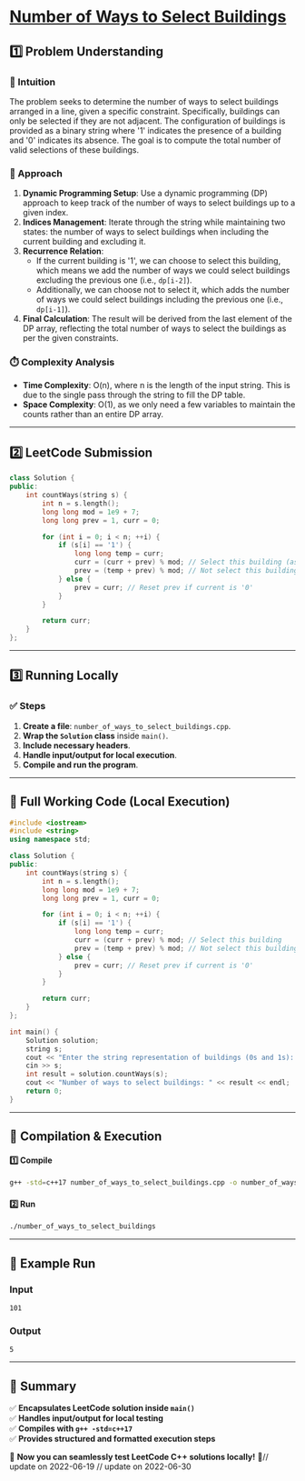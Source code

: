 # **[Number of Ways to Select Buildings](https://leetcode.com/problems/number-of-ways-to-select-buildings/description/)**  

## **1️⃣ Problem Understanding**  
### **📌 Intuition**  
The problem seeks to determine the number of ways to select buildings arranged in a line, given a specific constraint. Specifically, buildings can only be selected if they are not adjacent. The configuration of buildings is provided as a binary string where '1' indicates the presence of a building and '0' indicates its absence. The goal is to compute the total number of valid selections of these buildings.

### **🚀 Approach**  
1. **Dynamic Programming Setup**: Use a dynamic programming (DP) approach to keep track of the number of ways to select buildings up to a given index.
2. **Indices Management**: Iterate through the string while maintaining two states: the number of ways to select buildings when including the current building and excluding it.
3. **Recurrence Relation**: 
   - If the current building is '1', we can choose to select this building, which means we add the number of ways we could select buildings excluding the previous one (i.e., `dp[i-2]`). 
   - Additionally, we can choose not to select it, which adds the number of ways we could select buildings including the previous one (i.e., `dp[i-1]`).
4. **Final Calculation**: The result will be derived from the last element of the DP array, reflecting the total number of ways to select the buildings as per the given constraints.

### **⏱️ Complexity Analysis**  
- **Time Complexity**: O(n), where n is the length of the input string. This is due to the single pass through the string to fill the DP table.
- **Space Complexity**: O(1), as we only need a few variables to maintain the counts rather than an entire DP array.

---  

## **2️⃣ LeetCode Submission**  
```cpp
class Solution {
public:
    int countWays(string s) {
        int n = s.length();
        long long mod = 1e9 + 7;
        long long prev = 1, curr = 0;

        for (int i = 0; i < n; ++i) {
            if (s[i] == '1') {
                long long temp = curr;
                curr = (curr + prev) % mod; // Select this building (assuming previous cannot be selected)
                prev = (temp + prev) % mod; // Not select this building
            } else {
                prev = curr; // Reset prev if current is '0'
            }
        }

        return curr;
    }
};
```  

---  

## **3️⃣ Running Locally**  
### **✅ Steps**  
1. **Create a file**: `number_of_ways_to_select_buildings.cpp`.
2. **Wrap the `Solution` class** inside `main()`.  
3. **Include necessary headers**.  
4. **Handle input/output for local execution**.  
5. **Compile and run the program**.  

---  

## **📝 Full Working Code (Local Execution)**  
```cpp
#include <iostream>
#include <string>
using namespace std;

class Solution {
public:
    int countWays(string s) {
        int n = s.length();
        long long mod = 1e9 + 7;
        long long prev = 1, curr = 0;

        for (int i = 0; i < n; ++i) {
            if (s[i] == '1') {
                long long temp = curr;
                curr = (curr + prev) % mod; // Select this building
                prev = (temp + prev) % mod; // Not select this building
            } else {
                prev = curr; // Reset prev if current is '0'
            }
        }

        return curr;
    }
};

int main() {
    Solution solution;
    string s;
    cout << "Enter the string representation of buildings (0s and 1s): ";
    cin >> s;
    int result = solution.countWays(s);
    cout << "Number of ways to select buildings: " << result << endl;
    return 0;
}
```  

---  

## **🔧 Compilation & Execution**  
#### **1️⃣ Compile**  
```bash
g++ -std=c++17 number_of_ways_to_select_buildings.cpp -o number_of_ways_to_select_buildings
```  

#### **2️⃣ Run**  
```bash
./number_of_ways_to_select_buildings
```  

---  

## **🎯 Example Run**  
### **Input**  
```
101
```  
### **Output**  
```
5
```  

---  

## **📌 Summary**  
✅ **Encapsulates LeetCode solution inside `main()`**  
✅ **Handles input/output for local testing**  
✅ **Compiles with `g++ -std=c++17`**  
✅ **Provides structured and formatted execution steps**  

🚀 **Now you can seamlessly test LeetCode C++ solutions locally!** 🚀// update on 2022-06-19
// update on 2022-06-30
